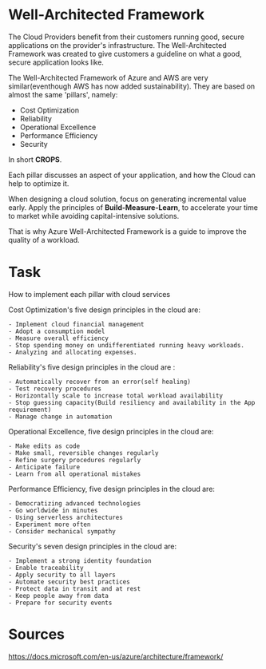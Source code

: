 # Well-Architected Framework


The Cloud Providers benefit from their customers running good, secure applications on the provider's infrastructure. The Well-Architected Framework was created to give customers a guideline on what a good, secure application looks like.

The Well-Architected Framework of Azure and AWS are very similar(eventhough AWS has now added sustainability). They are based on almost the same 'pillars', namely:

- Cost Optimization
- Reliability
- Operational Excellence
- Performance Efficiency
- Security


In short **CROPS**.

Each pillar discusses an aspect of your application, and how the Cloud can help to optimize it.

When designing a cloud solution, focus on generating incremental value early. Apply the principles of **Build-Measure-Learn**, to accelerate your time to market while avoiding capital-intensive solutions.

That is why Azure Well-Architected Framework is a guide to improve the quality of a workload.

# Task

How to implement each pillar with cloud services

 Cost Optimization's five design principles in the cloud are:

    - Implement cloud financial management
    - Adopt a consumption model
    - Measure overall efficiency
    - Stop spending money on undifferentiated running heavy workloads.
    - Analyzing and allocating expenses.



Reliability's five design principles in the cloud are :

    - Automatically recover from an error(self healing)
    - Test recovery procedures
    - Horizontally scale to increase total workload availability
    - Stop guessing capacity(Build resiliency and availability in the App requirement)
    - Manage change in automation
  


Operational Excellence, five design principles in the cloud are:

    - Make edits as code
    - Make small, reversible changes regularly
    - Refine surgery procedures regularly
    - Anticipate failure
    - Learn from all operational mistakes


Performance Efficiency,  five design principles in the cloud are:

    - Democratizing advanced technologies
    - Go worldwide in minutes
    - Using serverless architectures
    - Experiment more often
    - Consider mechanical sympathy



Security's seven design principles in the cloud are:

    - Implement a strong identity foundation
    - Enable traceability
    - Apply security to all layers
    - Automate security best practices
    - Protect data in transit and at rest
    - Keep people away from data
    - Prepare for security events

# Sources

https://docs.microsoft.com/en-us/azure/architecture/framework/
